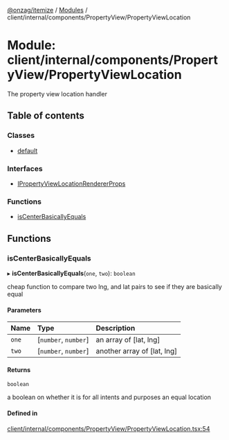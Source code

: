 [@onzag/itemize](../README.md) / [Modules](../modules.md) / client/internal/components/PropertyView/PropertyViewLocation

# Module: client/internal/components/PropertyView/PropertyViewLocation

The property view location handler

## Table of contents

### Classes

- [default](../classes/client_internal_components_PropertyView_PropertyViewLocation.default.md)

### Interfaces

- [IPropertyViewLocationRendererProps](../interfaces/client_internal_components_PropertyView_PropertyViewLocation.IPropertyViewLocationRendererProps.md)

### Functions

- [isCenterBasicallyEquals](client_internal_components_PropertyView_PropertyViewLocation.md#iscenterbasicallyequals)

## Functions

### isCenterBasicallyEquals

▸ **isCenterBasicallyEquals**(`one`, `two`): `boolean`

cheap function to compare two lng, and lat pairs to see
if they are basically equal

#### Parameters

| Name | Type | Description |
| :------ | :------ | :------ |
| `one` | [`number`, `number`] | an array of [lat, lng] |
| `two` | [`number`, `number`] | another array of [lat, lng] |

#### Returns

`boolean`

a boolean on whether it is for all intents and purposes an equal location

#### Defined in

[client/internal/components/PropertyView/PropertyViewLocation.tsx:54](https://github.com/onzag/itemize/blob/a24376ed/client/internal/components/PropertyView/PropertyViewLocation.tsx#L54)
